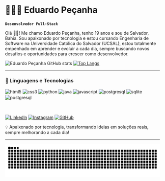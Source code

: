 
# 👨🏻‍💻 Eduardo Peçanha 

**`Desenvolvedor Full-Stack`**

Olá 🖐🏼! Me chamo Eduardo Peçanha, tenho 19 anos e sou de Salvador, Bahia. Sou apaixonado por tecnologia e estou cursando Engenharia de Software na Universidade Católica do Salvador (UCSAL),
estou totalmente empenhado em aprender e evoluir a cada dia, sempre buscando novos desafios e oportunidades para crescer como desenvolvedor.

![Eduardo Peçanha GitHub stats](https://github-readme-stats.vercel.app/api?username=EduardoPec&show_icons=true&theme=dracula)
[![Top Langs](https://github-readme-stats.vercel.app/api/top-langs/?username=EduardoPec)](https://github.com/anuraghazra/github-readme-stats)


---

### 📌 Linguagens e Tecnologias
<div style="display: inline_block">
  <img align="center" alt="html5" height="40" width="50" src="https://cdn.jsdelivr.net/gh/devicons/devicon@latest/icons/html5/html5-original.svg" />
  <img align="center" alt="css3" height="40" width="50" src="https://cdn.jsdelivr.net/gh/devicons/devicon@latest/icons/css3/css3-original.svg" />
  <img align="center" alt="python" height="40" width="50" src="https://cdn.jsdelivr.net/gh/devicons/devicon@latest/icons/python/python-original.svg" />
  <img align="center" alt="java" height="40" width="50" src="https://cdn.jsdelivr.net/gh/devicons/devicon@latest/icons/java/java-original.svg" />
  <img align="center" alt="javascript" height="40" width="50" src="https://img.shields.io/badge/JavaScript-F7DF1E?style=for-the-badge&logo=javascript&logoColor=black" />
  <img align="center" alt="postgresql" height="40" width="50" src="https://cdn.jsdelivr.net/gh/devicons/devicon@latest/icons/postgresql/postgresql-plain.svg" />
  <img align="center" alt="sqlite" height="40" width="50" src="https://img.shields.io/badge/SQLite-07405E?style=for-the-badge&logo=sqlite&logoColor=white" />
  <img align="center" alt="postgresql" height="40" width="50" src="https://cdn.jsdelivr.net/gh/devicons/devicon@latest/icons/mysql/mysql-original.svg" />
          
      
</div><br/> 

<br/>[![Linkedln](https://img.shields.io/badge/LinkedIn-0077B5?style=for-the-badge&logo=linkedin&logoColor=white)](https://www.linkedin.com/in/eduardopecanhasantos/)
[![Instagram](https://img.shields.io/badge/Instagram-E4405F?style=for-the-badge&logo=instagram&logoColor=white)](https://www.instagram.com/dudupecanha_/)
[![GitHub](https://img.shields.io/badge/GitHub-100000?style=for-the-badge&logo=github&logoColor=white)](https://www.github.com/EduardoPec)


💡 Apaixonado por tecnologia, transformando ideias em soluções reais, sempre melhorando a cada dia!

---

<picture align="center">
  <source media="(prefers-color-scheme: dark)" srcset="https://raw.githubusercontent.com/EduardoPec/EduardoPec/output/github-contribution-grid-snake-dark.svg">
  <source media="(prefers-color-scheme: light)" srcset="https://raw.githubusercontent.com/EduardoPec/EduardoPec/output/github-contribution-grid-snake-dark.svg">
  <img align="center" alt="github contribution grid snake animation" src="https://raw.githubusercontent.com/EduardoPec/EduardoPec/output/github-contribution-grid-snake.svg">
</picture>


